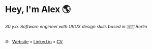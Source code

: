 # Hey, I'm Alex 🌎


###### 30 y.o. Software engineer with UI/UX design skills based in 🇩🇪 Berlin
:globe_with_meridians:   [Website](https://holov.in) • [Linked.in](https://linkedin.com/in/holovin) • [CV](https://holovin.notion.site)

